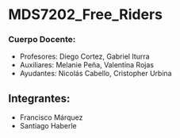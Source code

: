 # MDS7202_Free_Riders

### Cuerpo Docente:

- Profesores: Diego Cortez, Gabriel Iturra
- Auxiliares: Melanie Peña, Valentina Rojas
- Ayudantes: Nicolás Cabello, Cristopher Urbina

## Integrantes:

- Francisco Márquez
- Santiago Haberle
